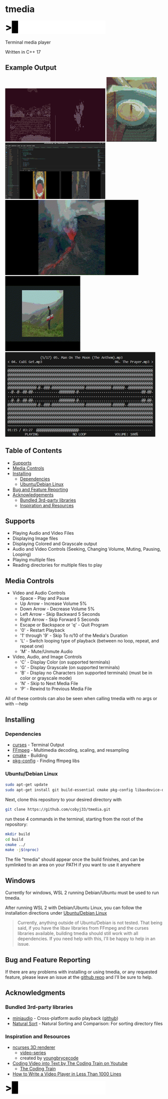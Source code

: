 
# tmedia

![gif](/assets/readme/ascii-320.gif)

Terminal media player

Written in C++ 17

## Example Output

![example created in tmux](assets/readme/example-320.gif)
![example colored output](assets/readme/colored_music_record-160.gif)
![example vscode](assets/readme/vscode.png)
![example volcano](assets/readme/volcano.gif)
![example keybiard](assets/readme/keyboard_man.gif)
![example audio-playback](assets/readme/audio_playing_tmedia_480.png)

## Table of Contents

- [Supports](#supports)
- [Media Controls](#media-controls)
- [Installing](#installing)
  - [Dependencies](#dependencies)
  - [Ubuntu/Debian Linux](#ubuntudebian-linux)
- [Bug and Feature Reporting](#bug-and-feature-reporting)
- [Acknowledgements](#acknowledgments)
  - [Bundled 3rd-party libraries](#bundled-3rd-party-libraries)
  - [Inspiration and Resources](#inspiration-and-resources)

## Supports

- Playing Audio and Video Files
- Displaying Image files
- Displaying Colored and Grayscale output
- Audio and Video Controls (Seeking, Changing Volume, Muting, Pausing, Looping)
- Playing multiple files
- Reading directories for multiple files to play

## Media Controls

- Video and Audio Controls
  - Space - Play and Pause
  - Up Arrow - Increase Volume 5%
  - Down Arrow - Decrease Volume 5%
  - Left Arrow - Skip Backward 5 Seconds
  - Right Arrow - Skip Forward 5 Seconds
  - Escape or Backspace or 'q' - Quit Program
  - '0' - Restart Playback
  - '1' through '9' - Skip To n/10 of the Media's Duration
  - 'L' - Switch looping type of playback (between no loop, repeat, and repeat one)
  - 'M' - Mute/Unmute Audio
- Video, Audio, and Image Controls
  - 'C' - Display Color (on supported terminals)
  - 'G' - Display Grayscale (on supported terminals)
  - 'B' - Display no Characters (on supported terminals) (must be in color or grayscale mode)
  - 'N' - Skip to Next Media File
  - 'P' - Rewind to Previous Media File

All of these controls can also be seen when calling tmedia with no args or
with --help


## Installing

### Dependencies

* [curses](https://invisible-island.net/ncurses/) - Terminal Output
* [FFmpeg](https://ffmpeg.org/) - Multimedia decoding, scaling, and resampling
* [cmake](https://cmake.org/) - Building
* [pkg-config](https://www.freedesktop.org/wiki/Software/pkg-config/) - Finding ffmpeg libs

### Ubuntu/Debian Linux

```bash
sudo apt-get update
sudo apt-get install git build-essential cmake pkg-config libavdevice-dev libncurses-dev
```

Next, clone this repository to your desired directory with

```bash
git clone https://github.com/cobyj33/tmedia.git
```

run these 4 commands in the terminal, starting from
the root of the repository:

```bash
mkdir build
cd build
cmake ../
make -j$(nproc)
```
The file "tmedia" should appear once the build finishes, and can be
symlinked to an area on your PATH if you want to use it anywhere

## Windows

Currently for windows, WSL 2 running Debian/Ubuntu must be used to run tmedia.

After running WSL 2 with Debian/Ubuntu Linux, you can follow the installation
directions under [Ubuntu/Debian Linux](#ubuntudebian-linux)

> Currently, anything outside of Ubuntu/Debian is not tested. That being said,
> if you have the libav libraries from FFmpeg and the curses libraries available, 
> building tmedia should still work with all dependencies. If you need help with this,
> I'll be happy to help in an issue.

## Bug and Feature Reporting

If there are any problems with installing or using tmedia, or any requested feature,
please leave an issue at the [github repo](https://www.github.com/cobyj33/tmedia)
and I'll be sure to help. 

## Acknowledgments

### Bundled 3rd-party libraries

* [miniaudio](https://miniaud.io/) - Cross-platform audio playback ([github](https://github.com/mackron/miniaudio))
* [Natural Sort](https://github.com/scopeInfinity/NaturalSort) - Natural Sorting and Comparison: For sorting directory files

### Inspiration and Resources

* [ncurses 3D renderer](https://github.com/youngbrycecode/RenderEngine)
  * [video-series](https://www.youtube.com/playlist?list=PLg4mWef4l7Qzxs_Fa2DrgZeJKAbG3b7ue)
  * created by [youngbrycecode](https://github.com/youngbrycecode)
* [Coding Video into Text by The Coding Train on Youtube](https://www.youtube.com/watch?v=55iwMYv8tGI)
  * [The Coding Train](https://www.youtube.com/c/TheCodingTrain)
* [How to Write a Video Player in Less Than 1000 Lines](http://dranger.com/ffmpeg/)


![gif](/assets/readme/ascii-320.gif)
